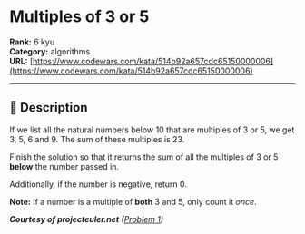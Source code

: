 # Multiples of 3 or 5

**Rank:** 6 kyu  
**Category:** algorithms  
**URL:** [https://www.codewars.com/kata/514b92a657cdc65150000006](https://www.codewars.com/kata/514b92a657cdc65150000006)

---

## 📝 Description

If we list all the natural numbers below 10 that are multiples of 3 or 5, we get 3, 5, 6 and 9. The sum of these multiples is 23.

Finish the solution so that it returns the sum of all the multiples of 3 or 5 **below** the number passed in. 

Additionally, if the number is negative, return 0.


**Note:** If a number is a multiple of **both** 3 and 5, only count it *once*.
  
***Courtesy of projecteuler.net** ([Problem 1](https://projecteuler.net/problem=1))*
